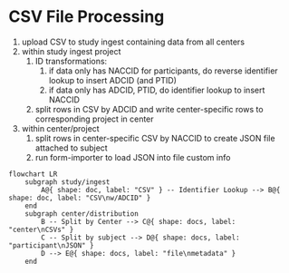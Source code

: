 # CSV File Processing

1. upload CSV to study ingest containing data from all centers
2. within study ingest project
   1. ID transformations:
      1. if data only has NACCID for participants, do reverse identifier lookup to insert ADCID (and PTID)
      2. if data only has ADCID, PTID, do identifier lookup to insert NACCID
   2. split rows in CSV by ADCID and write center-specific rows to corresponding project in center
3. within center/project
   1. split rows in center-specific CSV by NACCID to create JSON file attached to subject
   2. run form-importer to load JSON into file custom info

```mermaid
flowchart LR
    subgraph study/ingest
        A@{ shape: doc, label: "CSV" } -- Identifier Lookup --> B@{ shape: doc, label: "CSV\nw/ADCID" }
    end
    subgraph center/distribution
        B -- Split by Center --> C@{ shape: docs, label: "center\nCSVs" }
        C -- Split by subject --> D@{ shape: docs, label: "participant\nJSON" }
        D --> E@{ shape: docs, label: "file\nmetadata" }
    end
```
